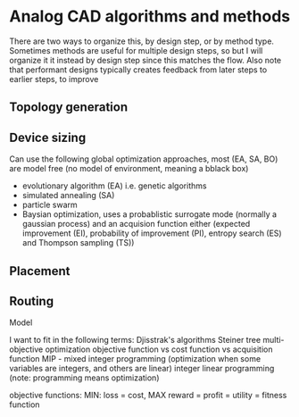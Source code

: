 # Analog CAD algorithms and methods




There are two ways to organize this, by design step, or by method type. Sometimes methods are useful for multiple design steps, so but I will organize it it instead by design step since this matches the flow. Also note that performant designs typically creates feedback from later steps to earlier steps, to improve 

## Topology generation

## Device sizing
Can use the following global optimization approaches, most (EA, SA, BO) are model free (no model of environment, meaning a bblack box)
- evolutionary algorithm (EA) i.e. genetic algorithms
- simulated annealing (SA)
- particle swarm
- Baysian optimization, uses a probablistic surrogate mode (normally a gaussian process) and an acquision function either (expected improvement (EI), probability of improvement (PI), entropy search (ES) and Thompson sampling (TS))


## Placement

## Routing




Model

I want to fit in the following terms:
Djisstrak's algorithms
Steiner tree
multi-objective optimization
objective function vs cost function vs acquisition function
MIP - mixed integer programming (optimization when some variables are integers, and others are linear)
integer linear programming (note: programming means optimization)

objective functions: MIN: loss = cost, MAX reward = profit = utility = fitness function